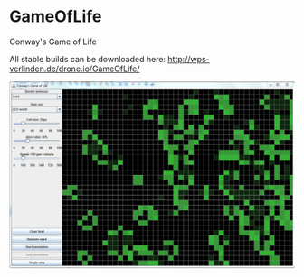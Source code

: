 GameOfLife
==========

Conway's Game of Life

All stable builds can be downloaded here: http://wps-verlinden.de/drone.io/GameOfLife/

![Preview](https://raw.githubusercontent.com/overlinden/GameOfLIfe/master/preview.png)
